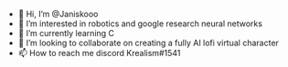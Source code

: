 - 👋 Hi, I’m @Janiskooo
- 👀 I’m interested in robotics and google research neural networks
- 🌱 I’m currently learning C
- 💞️ I’m looking to collaborate on creating a fully AI lofi virtual character
- 📫 How to reach me discord Krealism#1541
<!---
Janiskooo/Janiskooo is a ✨ special ✨ repository because its `README.md` (this file) appears on your GitHub profile.
You can click the Preview link to take a look at your changes.
--->

